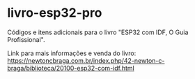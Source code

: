 # livro-esp32-pro
Códigos e itens adicionais para o livro "ESP32 com IDF, O Guia Profissional".

Link para mais informações e venda do livro: https://newtoncbraga.com.br/index.php/42-newton-c-braga/biblioteca/20100-esp32-com-idf.html

